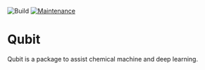 ![Build](https://github.com/Xergon-sci/Qubit/workflows/Build/badge.svg)
[![Maintenance](https://img.shields.io/badge/Maintained%3F-yes-green.svg)](https://github.com/Xergon-sci/Qubit/graphs/commit-activity)

# Qubit
Qubit is a package to assist chemical machine and deep learning.
